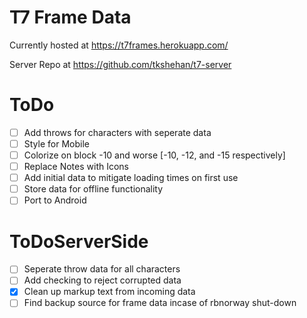 # T7 Frame Data
Currently hosted at https://t7frames.herokuapp.com/

Server Repo at https://github.com/tkshehan/t7-server

# ToDo
- [ ] Add throws for characters with seperate data
- [ ] Style for Mobile
- [ ] Colorize on block -10 and worse [-10, -12, and -15 respectively]
- [ ] Replace Notes with Icons
- [ ] Add initial data to mitigate loading times on first use
- [ ] Store data for offline functionality
- [ ] Port to Android

# ToDoServerSide
- [ ] Seperate throw data for all characters
- [ ] Add checking to reject corrupted data
- [x] Clean up markup text from incoming data
- [ ] Find backup source for frame data incase of rbnorway shut-down
